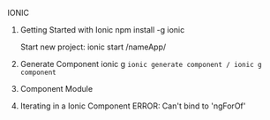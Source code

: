IONIC

1. Getting Started with Ionic
	npm install -g ionic

   Start new project:
	ionic start /nameApp/


2. Generate Component
	ionic g
	`ionic generate component / ionic g component`

3. Component Module

4. Iterating in a Ionic Component
	ERROR: Can't bind to 'ngForOf'